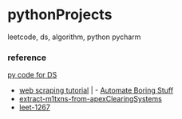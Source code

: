 # pythonProjects
leetcode, ds, algorithm, python pycharm


### reference

[py code for DS](https://www.section.io/engineering-education/list-data-structure-python/)
- [web scraping tutorial](https://realpython.com/python-web-scraping-practical-introduction/) | - [Automate Boring Stuff](https://automatetheboringstuff.com/2e/chapter12/)
- [extract-m1txns-from-apexClearingSystems](https://bmeares.medium.com/how-i-automatically-extract-my-m1-finance-transactions-b43cef857bc7)
- [leet-1267](https://github.com/Garvit244/Leetcode/blob/master/1200-1300q/1267.py)